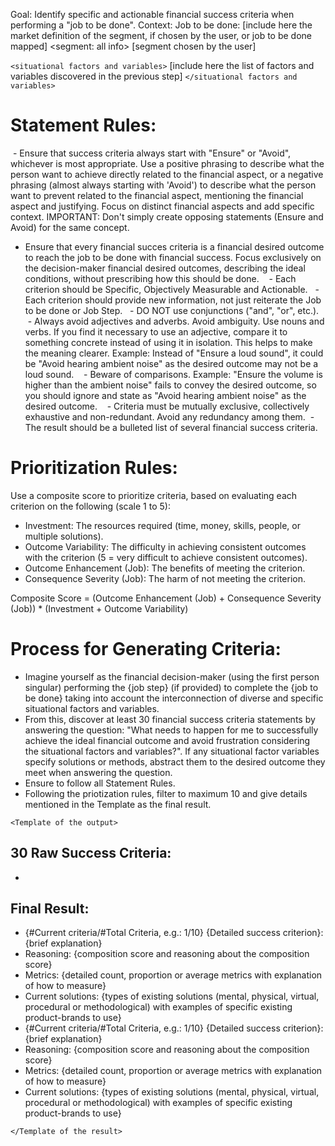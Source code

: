 Goal: Identify specific and actionable financial success criteria when performing a "job to be done".
Context:
Job to be done: [include here the market definition of the segment, if chosen by the user, or job to be done mapped] 
<segment: all info>
[segment chosen by the user]
</segment>

`<situational factors and variables>` [include here the list of factors and variables discovered in the previous step] `</situational factors and variables>`

# Statement Rules: 

 - Ensure that success criteria always start with "Ensure" or "Avoid", whichever is most appropriate. Use a positive phrasing to describe what the person want to achieve directly related to the financial aspect, or a negative phrasing (almost always starting with 'Avoid') to describe what the person want to prevent related to the financial aspect, mentioning the financial aspect and justifying. Focus on distinct financial aspects and add specific context. IMPORTANT: Don't simply create opposing statements (Ensure and Avoid) for the same concept. 
- Ensure that every financial succes criteria is a financial desired outcome to reach the job to be done with financial success. Focus exclusively on the decision-maker financial desired outcomes, describing the ideal conditions, without prescribing how this should be done.  
 - Each criterion should be Specific, Objectively Measurable and Actionable. 
 - Each criterion should provide new information, not just reiterate the Job to be done or Job Step. 
 - DO NOT use conjunctions ("and", "or", etc.). 
 - Always avoid adjectives and adverbs. Avoid ambiguity. Use nouns and verbs. If you find it necessary to use an adjective, compare it to something concrete instead of using it in isolation. This helps to make the meaning clearer. Example: Instead of "Ensure a loud sound", it could be "Avoid hearing ambient noise" as the desired outcome may not be a loud sound.  
 - Beware of comparisons. Example: "Ensure the volume is higher than the ambient noise" fails to convey the desired outcome, so you should ignore and state as "Avoid hearing ambient noise" as the desired outcome.  
 - Criteria must be mutually exclusive, collectively exhaustive and non-redundant. Avoid any redundancy among them.
 - The result should be a bulleted list of several financial success criteria. 

# Prioritization Rules:

Use a composite score to prioritize criteria, based on evaluating each criterion on the following (scale 1 to 5):
- Investment: The resources required (time, money, skills, people, or multiple solutions).
- Outcome Variability: The difficulty in achieving consistent outcomes with the criterion (5 = very difficult to achieve consistent outcomes).
- Outcome Enhancement (Job): The benefits of meeting the criterion.
- Consequence Severity (Job): The harm of not meeting the criterion.

Composite Score = (Outcome Enhancement (Job) + Consequence Severity (Job)) * (Investment + Outcome Variability)
# Process for Generating Criteria:

- Imagine yourself as the financial decision-maker (using the first person singular) performing the {job step} (if provided) to complete the {job to be done} taking into account the interconnection of diverse and specific situational factors and variables.
- From this, discover at least 30 financial success criteria statements by answering the question: "What needs to happen for me to successfully achieve the ideal financial outcome and avoid frustration considering the situational factors and variables?". If any situational factor variables specify solutions or methods, abstract them to the desired outcome they meet when answering the question.
- Ensure to follow all Statement Rules. 
- Following the priotization rules, filter to maximum 10 and give details mentioned in the Template as the final result.

`<Template of the output>`
## 30 Raw Success Criteria:

-

## Final Result:
- {#Current criteria/#Total Criteria, e.g.: 1/10} {Detailed success criterion}: {brief explanation}
- Reasoning: {composition score and reasoning about the composition score}
- Metrics: {detailed count, proportion or average metrics with explanation of how to measure}
- Current solutions: {types of existing solutions (mental, physical, virtual, procedural or methodological) with examples of specific existing product-brands to use}
- {#Current criteria/#Total Criteria, e.g.: 1/10} {Detailed success criterion}: {brief explanation}
- Reasoning: {composition score and reasoning about the composition score}
- Metrics: {detailed count, proportion or average metrics with explanation of how to measure}
- Current solutions: {types of existing solutions (mental, physical, virtual, procedural or methodological) with examples of specific existing product-brands to use}

`</Template of the result>`
